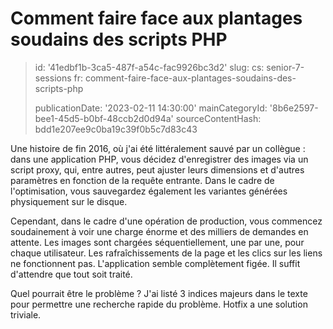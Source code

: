 Comment faire face aux plantages soudains des scripts PHP
=========================================================

> id: '41edbf1b-3ca5-487f-a54c-fac9926bc3d2'
> slug:
> 	cs: senior-7-sessions
> 	fr: comment-faire-face-aux-plantages-soudains-des-scripts-php
> 
> publicationDate: '2023-02-11 14:30:00'
> mainCategoryId: '8b6e2597-bee1-45d5-b0bf-48ccb2d0d94a'
> sourceContentHash: bdd1e207ee9c0ba19c39f0b5c7d83c43

Une histoire de fin 2016, où j'ai été littéralement sauvé par un collègue : dans une application PHP, vous décidez d'enregistrer des images via un script proxy, qui, entre autres, peut ajuster leurs dimensions et d'autres paramètres en fonction de la requête entrante. Dans le cadre de l'optimisation, vous sauvegardez également les variantes générées physiquement sur le disque.

Cependant, dans le cadre d'une opération de production, vous commencez soudainement à voir une charge énorme et des milliers de demandes en attente. Les images sont chargées séquentiellement, une par une, pour chaque utilisateur. Les rafraîchissements de la page et les clics sur les liens ne fonctionnent pas. L'application semble complètement figée. Il suffit d'attendre que tout soit traité.

Quel pourrait être le problème ? J'ai listé 3 indices majeurs dans le texte pour permettre une recherche rapide du problème. Hotfix a une solution triviale.
